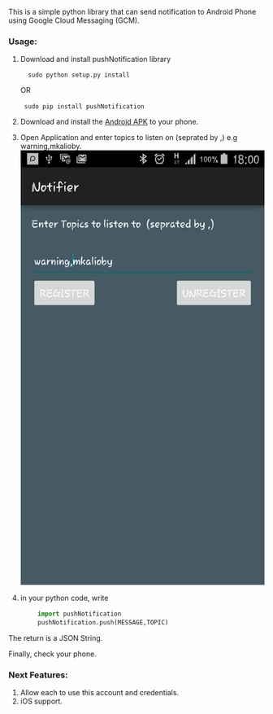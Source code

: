 This is a simple python library that can send notification to Android Phone using Google Cloud Messaging (GCM).

### Usage:

1. Download and install pushNotification library 
    ```
      sudo python setup.py install
      ```
      OR
      
      ```  sudo pip install pushNotification ```
      
2. Download and install the [Android APK](https://github.com/mkalioby/Python_Notifications/blob/master/Applications/Android/Notifier.apk?raw=true) to your phone.
3. Open Application and enter topics to listen on (seprated by ,) e.g warning,mkalioby.
	![Android Image](https://github.com/mkalioby/Python_Notifications/blob/master/Applications/Android/img.png)
4. in your python code, write 
```python
        import pushNotification
        pushNotification.push(MESSAGE,TOPIC)
```
The return is a JSON String.

Finally, check your phone.

###  Next Features:
1. Allow each to use this account and credentials.
3. iOS support. 
	
